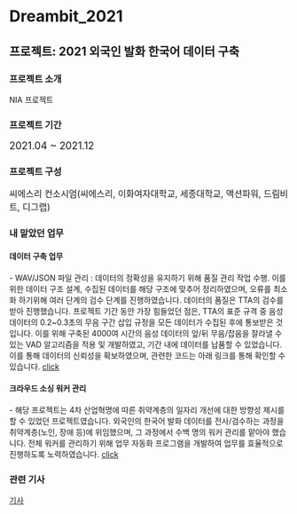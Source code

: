 # Dreambit_2021

## 프로젝트: 2021 외국인 발화 한국어 데이터 구축

### 프로젝트 소개

NIA 프로젝트

### 프로젝트 기간

<span style="font-size:18px;">2021.04 ~ 2021.12</span>

### 프로젝트 구성

<span style="font-size:16px;">씨에스리 컨소시엄(씨에스리, 이화여자대학교, 세종대학교, 액션파워, 드림비트, 디그랩)</span>

### 내 맡았던 업무

#### 데이터 구축 업무

<span style="font-size:14px;">
- WAV/JSON 파일 관리 : 데이터의 정확성을 유지하기 위해 품질 관리 작업 수행. 이를 위한 데이터 구조 설계, 수집된 데이터를 해당 구조에 맞추어 정리하였으며, 오류를 최소화 하기위해 여러 단계의 검수 단계를 진행하였습니다. 데이터의 품질은 TTA의 검수를 받아 진행했습니다. 프로젝트 기간 동안 가장 힘들었던 점은, TTA의 표준 규격 중 음성 데이터의 0.2~0.3초의 무음 구간 삽입 규정을 모든 데이터가 수집된 후에 통보받은 것입니다. 이를 위해 구축된 4000여 시간의 음성 데이터의 앞/뒤 무음/잡음을 잘라낼 수 있는 VAD 알고리즘을 적용 및 개발하였고, 기간 내에 데이터를 납품할 수 있었습니다. 이를 통해 데이터의 신뢰성을 확보하였으며, 관련한 코드는 아래 링크를 통해 확인할 수 있습니다.
  <a href="https://github.com/aboutkunyoung/Dreambit_2021/tree/main/%EC%9D%8C%EC%84%B1%EB%8D%B0%EC%9D%B4%ED%84%B0">click</a>
</span>

#### 크라우드 소싱 워커 관리

<span style="font-size:14px;">
- 해당 프로젝트는 4차 산업혁명에 따른 취약계층의 일자리 개선에 대한 방향성 제시를 할 수 있었던 프로젝트였습니다. 외국인의 한국어 발화 데이터를 전사/검수하는 과정을 취약계층(노인, 장애 등)에 위임했으며, 그 과정에서 수백 명의 워커 관리를 맡아야 했습니다. 전체 워커를 관리하기 위해 업무 자동화 프로그램을 개발하여 업무를 효율적으로 진행하도록 노력하였습니다.
  <a href="https://github.com/aboutkunyoung/Dreambit_2021/tree/main/%EC%97%85%EB%AC%B4%EC%9E%90%EB%8F%99%ED%99%94">click</a>
</span>

</span>

### 관련 기사

<span style="font-size:14px;">
<a href="http://www.sejongpr.ac.kr/sejongnewspaperview.do?boardType=6&pkid=30821">기사</a>
</span>
